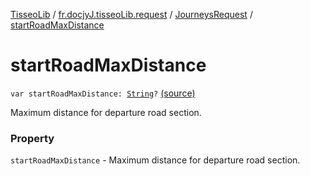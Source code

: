 [TisseoLib](../../index.md) / [fr.docjyJ.tisseoLib.request](../index.md) / [JourneysRequest](index.md) / [startRoadMaxDistance](./start-road-max-distance.md)

# startRoadMaxDistance

`var startRoadMaxDistance: `[`String`](https://kotlinlang.org/api/latest/jvm/stdlib/kotlin/-string/index.html)`?` [(source)](https://github.com/docjyj/tisseoLib/tree/master/src/main/kotlin/fr/docjyJ/tisseoLib/request/JourneysRequest.kt#L56)

Maximum distance for departure road section.

### Property

`startRoadMaxDistance` - Maximum distance for departure road section.